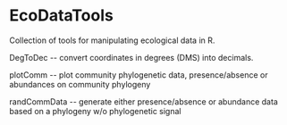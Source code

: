 EcoDataTools
============

Collection of tools for manipulating ecological data in R.

DegToDec -- convert coordinates in degrees (DMS) into decimals.

plotComm -- plot community phylogenetic data, presence/absence or abundances on community phylogeny

randCommData -- generate either presence/absence or abundance data based on a phylogeny w/o phylogenetic signal
